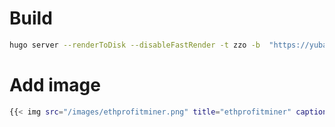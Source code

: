 
# Build
```sh
hugo server --renderToDisk --disableFastRender -t zzo -b  "https://yubaoliu.github.io/passive-income/"
```


# Add image
```sh
{{< img src="/images/ethprofitminer.png" title="ethprofitminer" caption="" alt="ethprofitminer" width="700px" position="center" >}}
```
